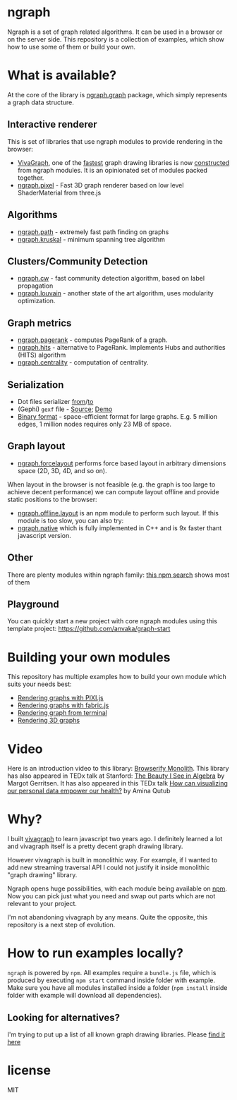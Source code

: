 # ngraph

Ngraph is a set of graph related algorithms. It can be used in a browser
or on the server side. This repository is a collection of examples, which show
how to use some of them or build your own.

# What is available?

At the core of the library is [ngraph.graph](https://github.com/anvaka/ngraph.graph)
package, which simply represents a graph data structure.

## Interactive renderer

This is set of libraries that use ngraph modules to provide rendering in the
browser:

* [VivaGraph](https://github.com/anvaka/VivaGraphJS), one of the [fastest](https://www.youtube.com/watch?v=Ax7KSQZ0_hk)
graph drawing libraries is now [constructed](https://github.com/anvaka/VivaGraphJS/blob/master/package.json)
from ngraph modules. It is an opinionated set of modules packed together.
* [ngraph.pixel](https://github.com/anvaka/ngraph.pixel) - Fast 3D graph renderer
based on low level ShaderMaterial from three.js

## Algorithms

* [ngraph.path](https://github.com/anvaka/ngraph.path) - extremely fast path finding on graphs
* [ngraph.kruskal](https://github.com/anvaka/ngraph.kruskal) - minimum spanning tree algorithm

## Clusters/Community Detection

* [ngraph.cw](https://github.com/anvaka/ngraph.cw) - fast community detection algorithm, based on label propagation
* [ngraph.louvain](https://github.com/anvaka/ngraph.louvain) - another state of the art algorithm, uses modularity optimization.

## Graph metrics

* [ngraph.pagerank](https://github.com/anvaka/ngraph.pagerank) - computes PageRank of a graph.
* [ngraph.hits](https://github.com/anvaka/ngraph.hits) - alternative to PageRank. Implements Hubs and authorities (HITS) algorithm
* [ngraph.centrality](https://github.com/anvaka/ngraph.centrality) - computation of centrality.

## Serialization
* Dot files serializer [from](https://github.com/anvaka/ngraph.fromdot)/[to](https://github.com/anvaka/ngraph.todot)
* (Gephi) `gexf` file - [Source](https://github.com/anvaka/ngraph.gexf); [Demo](https://github.com/anvaka/ngraph/tree/master/examples/storage/gephi)
* [Binary format](https://github.com/anvaka/ngraph.tobinary) - space-efficient
format for large graphs. E.g. 5 million edges, 1 million nodes requires only 23 MB of space.

## Graph layout

* [ngraph.forcelayout](https://github.com/anvaka/ngraph.forcelayout) performs force
based layout in arbitrary dimensions space (2D, 3D, 4D, and so on).

When layout in the browser is not feasible (e.g. the graph is too large
to achieve decent performance) we can compute layout offline and
provide static positions to the browser:

* [ngraph.offline.layout](https://github.com/anvaka/ngraph.offline.layout) is an
npm module to perform such layout. If this module is too slow, you can also
try:
* [ngraph.native](https://github.com/anvaka/ngraph.native) which is fully implemented
in C++ and is 9x faster thant javascript version.


## Other

There are plenty modules within ngraph family: [this npm search](https://www.npmjs.com/search?q=ngraph)
shows most of them

## Playground

You can quickly start a new project with core ngraph modules using this template project: https://github.com/anvaka/graph-start

# Building your own modules

This repository has multiple examples how to build your own module which suits
your needs best:

* [Rendering graphs with PIXI.js](https://github.com/anvaka/ngraph/tree/master/examples/pixi.js)
* [Rendering graphs with fabric.js](https://github.com/anvaka/ngraph/tree/master/examples/fabric.js)
* [Rendering graph from terminal](https://github.com/anvaka/ngraph/tree/master/examples/terminal)
* [Rendering 3D graphs](https://github.com/anvaka/ngraph/tree/master/examples/three.js)

# Video
Here is an introduction video to this library: [Browserify Monolith](https://www.youtube.com/watch?v=Kp377p-NSFc). This library has also appeared in TEDx talk at Stanford: [The Beauty I See in Algebra](https://www.youtube.com/watch?v=8CX-Q0gtSp8) by Margot Gerritsen. It has also appeared in this TEDx talk [How can visualizing our personal data empower our health?](https://www.youtube.com/watch?v=90y_iAHyO0w) by Amina Qutub

# Why?
I built [vivagraph](https://github.com/anvaka/VivaGraphJS) to learn javascript two years ago.
I definitely learned a lot and vivagraph itself is a pretty decent graph drawing library.

However vivagraph is built in monolithic way. For example, if I wanted to add new streaming
traversal API I could not justify it inside monolithic "graph drawing" library.

Ngraph opens huge possibilities, with each module being available on [npm](https://npmjs.org/).
Now you can pick just what you need and swap out parts which are not relevant to
your project.

I'm not abandoning vivagraph by any means. Quite the opposite, this repository is
a next step of evolution.

# How to run examples locally?
`ngraph` is powered by `npm`.  All examples require a `bundle.js` file, which is produced by executing `npm start` command inside folder with example. Make sure you have all modules installed inside a folder (`npm install` inside folder with example will download all dependencies). 

Looking for alternatives?
-------------------------

I'm trying to put up a list of all known graph drawing libraries.
Please [find it here](http://anvaka.github.io/graph-drawing-libraries/#/all)

# license

MIT
